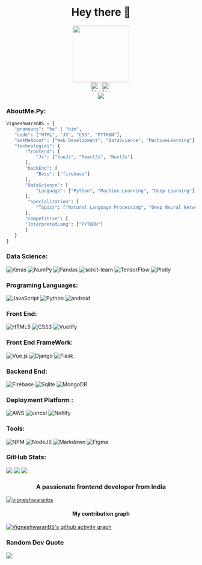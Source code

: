  <!-- ### Header profile under construction (update soon 🚀).. -->

<h1 align="center">Hey there 👋 </h1>
<div align="center">
  <img height="150" src="https://camo.githubusercontent.com/62da68eb62b1e5f175f7d1f0191dd89a653d7908feb22d37d4a0ab07365d6791/68747470733a2f2f6d656469612e67697068792e636f6d2f6d656469612f4d3967624264396e6244724f5475314d71782f67697068792e676966"  />
</div>

<div align="center">
  <!-- <img src="https://img.shields.io/badge/Twitter-%231DA1F2.svg?logo=Twitter&logoColor=white)](https://twitter.com/https://twitter.com/VigneshwaranBs" height="25" alt="twitter logo"  /> -->
   <img src="https://img.shields.io/badge/Twitter-%230077B5.svg?logo=Twitter&logoColor=white)](https://twitter.com/https://twitter.com/VigneshwaranBs" height="25" alt="Linkedin logo"  />
  <img src="https://img.shields.io/badge/LinkedIn-%230077B5.svg?logo=linkedin&logoColor=white)](https://linkedin.com/in/https://www.linkedin.com/in/vigneshwaranbs/" height="25" alt="Linkedin logo"  />
  <!-- <img src="https://img.shields.io/badge/Vigneshwaran-%230077B5.svg?logo=url&logoColor=brightgreen)](https://vigneshwaranbs.com/in/https://www.vigneshwaranbs.com" height="25" alt="portfolio logo"  /> -->
</div>

<div align="center">
  <img src="https://visitcount.itsvg.in/api?id=VigneshwaranBS&icon=2&color=1"  />
	
</div>

### AboutMe.Py:

```Python
VigneshwaranBS = {
   "pronouns": "he" | "him",
   "code": ["HTML", "JS", "CSS", "PYTHON"],
   "askMeAbout": ["Web Development", "DataScience", "MachineLearning"],
   "technologies": {
       "frontEnd": [
           "Js": ["VueJs", "ReactJs", "NuxtJs"]
       ],
       "backEnd": [
           "Bass": ["firebase"]
       ],
       "DataScience": [
           "Language": ["Python", "Machine Learning", "Deep Learning"]
       ],
        "Specialization": [
           "Topics": ["Natural Language Processing", "Deep Neural Networks"]
       ],
       "competitive": [
	   "InterpretedLang": ["PYTHON"]
       ]
   }
}

```

### Data Science:

![Keras](https://img.shields.io/badge/Keras-%23D00000.svg?style=plastic&logo=Keras&logoColor=white) ![NumPy](https://img.shields.io/badge/numpy-%23013243.svg?style=plastic&logo=numpy&logoColor=white) ![Pandas](https://img.shields.io/badge/pandas-%23150458.svg?style=plastic&logo=pandas&logoColor=white) ![scikit-learn](https://img.shields.io/badge/scikit--learn-%23F7931E.svg?style=plastic&logo=scikit-learn&logoColor=white) ![TensorFlow](https://img.shields.io/badge/TensorFlow-%23FF6F00.svg?style=plastic&logo=TensorFlow&logoColor=white) ![Plotly](https://img.shields.io/badge/Plotly-%233F4F75.svg?style=plastic&logo=plotly&logoColor=white)
<!-- ![SciPy](https://img.shields.io/badge/SciPy-%230C55A5.svg?style=plastic&logo=scipy&logoColor=%white)  -->
### Programing Languages:

![JavaScript](https://img.shields.io/badge/javascript-%23323330.svg?style=plastic&logo=javascript&logoColor=%23F7DF1E) ![Python](https://img.shields.io/badge/Python-FFD43B?style=plastic&logo=python&logoColor=blue) ![android](https://img.shields.io/badge/Android-3DDC84?style=plastic&logo=android&logoColor=white)

### Front End:

![HTML5](https://img.shields.io/badge/html5-%23E34F26.svg?style=plastic&logo=html5&logoColor=white) ![CSS3](https://img.shields.io/badge/css3-%231572B6.svg?style=plastic&logo=css3&logoColor=white) ![Vuetify](https://img.shields.io/badge/Vuetify-1867C0?style=plastic&logo=vuetify&logoColor=AEDDFF)

### Front End FrameWork:

![Vue.js](https://img.shields.io/badge/vuejs-%2335495e.svg?style=plastic&logo=vuedotjs&logoColor=%234FC08D) ![Django](https://img.shields.io/badge/django-%23092E20.svg?style=plastic&logo=django&logoColor=white) ![Flask](https://img.shields.io/badge/flask-%23000.svg?style=plastic&logo=flask&logoColor=white)

### Backend End:

![Firebase](https://img.shields.io/badge/firebase-%23039BE5.svg?style=plastic&logo=firebase) ![Sqlite](https://img.shields.io/badge/MySQL-005C84?style=plastic&logo=mysql&logoColor=white)
![MongoDB](https://img.shields.io/badge/MongoDB-%234ea94b.svg?style=plastic&logo=mongodb&logoColor=white) 

### Deployment Platform :

![AWS](https://img.shields.io/badge/AWS-%23FF9900.svg?style=plastic&logo=amazon-aws&logoColor=white) ![vercel](https://img.shields.io/badge/Vercel-000000?style=plastic&logo=vercel&logoColor=white) ![Netlify](https://img.shields.io/badge/netlify-%23000000.svg?style=plastic&logo=netlify&logoColor=#00C7B7)

### Tools:

![NPM](https://img.shields.io/badge/NPM-%23000000.svg?style=plastic&logo=npm&logoColor=white) ![NodeJS](https://img.shields.io/badge/node.js-6DA55F?style=plastic&logo=node.js&logoColor=white) ![Markdown](https://img.shields.io/badge/markdown-%23000000.svg?style=plastic&logo=markdown&logoColor=white) ![Figma](https://img.shields.io/badge/figma-%23F24E1E.svg?style=plastic&logo=figma&logoColor=white)

### GitHub Stats:

![](https://github-readme-stats.vercel.app/api?username=VigneshwaranBS&theme=dracula&hide_border=false&include_all_commits=true&count_private=true)
![](https://github-readme-streak-stats.herokuapp.com/?user=VigneshwaranBS&theme=dracula&hide_border=false)
![](https://github-readme-stats.vercel.app/api/top-langs/?username=VigneshwaranBS&theme=dracula&hide_border=false&include_all_commits=true&count_private=true&layout=compact)

<!-- <img width="450em" src="https://github-profile-trophy.vercel.app/?username=VigneshwaranBS&theme=radical&row=2&column=4&margin-w=10&margin-h=15&no-bg=true)](https://github.com/ryo-ma/github-profile-trophy">  -->

<h3 align="center">A passionate frontend developer from India</h3>

<p align="left"> <a href="https://github-profile-trophy.vercel.app/?username=VigneshwaranBS&theme=nord"><img src="https://github-profile-trophy.vercel.app/?username=vigneshwaranbs" alt="vigneshwaranbs" /></a> </p>

<p align="left">
</p>

<h4 align="center">My contribution graph</h4>

[![VigneshwaranBS's github activity graph](https://github-readme-activity-graph.cyclic.app/graph?username=VigneshwaranBS&bg_color=373436&color=ffe5fd&line=638fb0&point=ffb8b8&area=true&hide_border=true)](https://github.com/ashutosh00710/github-readme-activity-graph)



 

### Random Dev Quote

![](https://quotes-github-readme.vercel.app/api?type=horizontal&theme=dark)




